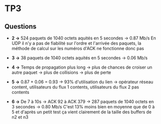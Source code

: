 # TP3

## Questions

- **2 ->** 524 paquets de 1040 octets aquités en 5 secondes -> 0.87 Mb/s
  En UDP il n'y a pas de fiabilité sur l'ordre et l'arrivée des paquets, la méthode de calcul sur les numéros d'ACK ne fonctionne donc pas

- **3 ->** 38 paquets de 1040 octets aquités en 5 secondes -> 0.06 Mb/s

- **4 ->** Temps de propagation plus long -> plus de chances de croiser un autre paquet -> plus de collisions -> plus de perte

- **5 ->** 0.87 + 0.06 = 0.93 -> 93% d'utilisation du lien -> opérateur réseau content, utilisateurs du flux 1 contents, utilisateurs du flux 2 pas contents

- **6 ->** De 7 à 10s -> ACK 92 à ACK 379 -> 287 paquets de 1040 octets en 3 secondes -> 0.80 Mb/s
  C'est 13% moins bien en moyenne que de 0 à 5 et d'après un petit test ça vient clairement de la taille des buffers de n2 et n3
